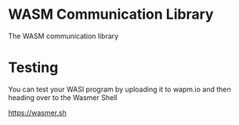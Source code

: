 # WASM Communication Library

The WASM communication library

# Testing

You can test your WASI program by uploading it to wapm.io and then heading over to the Wasmer Shell

https://wasmer.sh